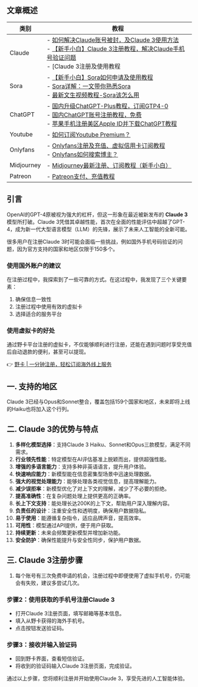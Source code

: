 ## 文章概述

| 类别      | 教程                                                         |
|-----------|--------------------------------------------------------------|
| Claude    | - [如何解决Claude账号被封，及Claude 3使用方法](https://bit.ly/bewildcard)  <br> - [【新手小白】Claude 3注册教程，解决Claude手机号验证问题](https://bit.ly/bewildcard)  <br> - [Claude 3注册及使用教程|以及如何预防封号](https://bit.ly/bewildcard) |
| Sora      | - [【新手小白】Sora如何申请及使用教程](https://bit.ly/bewildcard)  <br> - [Sora详解：一文带你熟悉Sora](https://bit.ly/bewildcard)  <br> - [最新文生视频教程-Sora该怎么用](https://bit.ly/bewildcard)  |
| ChatGPT   | - [国内升级ChatGPT-Plus教程，订阅GTP4-0](https://bit.ly/bewildcard)  <br> - [国内ChatGPT账号注册教程，免费](https://bit.ly/bewildcard)  <br> - [苹果手机注册美区Apple ID并下载ChatGPT教程](https://bit.ly/bewildcard) |
| Youtube    | - [如何订阅Youtube Premium？](https://bit.ly/bewildcard)                                |
| Onlyfans  | - [Onlyfans注册及充值、虚拟信用卡订阅教程](https://bit.ly/bewildcard)  <br> - [Onlyfans如何搜索博主？](https://bit.ly/bewildcard)  |
| Midjourney| - [Midjourney最新注册、订阅教程（新手小白）](https://bit.ly/bewildcard)                       |
| Patreon   | - [Patreon支付、充值教程](https://bit.ly/bewildcard)                                        |

## 引言

OpenAI的GPT-4原被视为强大的杠杆，但这一形象在最近被新发布的 **Claude 3** 模型所打破。Claude 3凭借其卓越性能，首次在全面的性能评估中超越了GPT-4，成为新一代大型语言模型（LLM）的先锋，展示了未来人工智能的全新可能。

很多用户在注册Claude 3时可能会面临一些挑战，例如国外手机号码验证的问题，因为官方支持的国家和地区仅限于150多个。

### 使用国外账户的建议
在注册过程中，我探索到了一些可靠的方式。在这过程中，我发现了三个关键要素：

1. 确保信息一致性
2. 注册过程中使用有效的虚拟卡
3. 选择适合的服务平台

### 使用虚拟卡的好处
通过野卡平台注册的虚拟卡，不仅能够顺利进行注册，还能在遇到问题时享受充值后自动退款的便利，甚至可以提现。

👉 [野卡 | 一分钟注册，轻松订阅海外线上服务](https://bit.ly/bewildcard)

## 一. 支持的地区

Claude 3已经与Opus和Sonnet整合，覆盖包括159个国家和地区，未来即将上线的Haiku也将加入这个行列。

## 二. Claude 3的优势与特点

1. **多样化模型选择**：支持Claude 3 Haiku、Sonnet和Opus三款模型，满足不同需求。
2. **行业领先性能**：特定模型在AI评估基准上脱颖而出，提供超强性能。
3. **增强的多语言能力**：支持多种非英语语言，提升用户体验。
4. **快速响应能力**：新模型能在信息密集型场景中迅速处理数据。
5. **强大的视觉处理能力**：能够处理各类视觉信息，提高理解能力。
6. **减少误拒率**：新模型优化了对上下文的理解，减少了不必要的拒绝。
7. **提高准确性**：在复杂问题处理上提供更高的正确率。
8. **长上下文支持**：能处理长达200K的上下文，帮助用户深入理解内容。
9. **负责任的设计**：注重安全性和透明度，确保用户数据隐私。
10. **易于使用**：能遵循复杂指令，适应品牌声音，提高效率。
11. **可用性**：模型通过API提供，便于用户获取。
12. **持续更新**：未来会频繁更新模型并增加新功能。
13. **安全防护**：确保性能提升与安全性同步，保护用户数据。

## 三. Claude 3注册步骤

1. 每个账号有三次免费申请的机会，注册过程中即便使用了虚拟手机号，仍可能会有失败，建议多尝试几次。

### 步骤2：使用获取的手机号注册Claude 3

- 打开Claude 3注册页面，填写邮箱等基本信息。
- 填入从野卡获得的海外手机号。
- 点击按钮发送验证码。

### 步骤3：接收并输入验证码

- 回到野卡界面，查看短信验证。
- 将收到的验证码输入Claude 3注册页面，完成验证。

通过以上步骤，您将顺利注册并开始使用Claude 3，享受先进的人工智能体验。